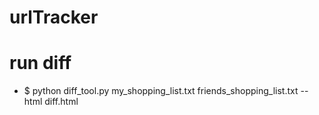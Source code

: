 # urlTracker


# run diff
 - $ python diff_tool.py my_shopping_list.txt friends_shopping_list.txt --html diff.html
